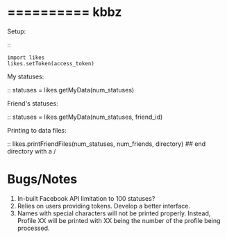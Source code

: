 ==========
kbbz
==========

Setup:

::

	import likes
	likes.setToken(access_token)

My statuses:

::
	statuses = likes.getMyData(num_statuses)
	
Friend's statuses:

::
	statuses = likes.getMyData(num_statuses, friend_id)
	
	
Printing to data files:

::
	likes.printFriendFiles(num_statuses, num_friends, directory)  ## end directory with a /
	

Bugs/Notes
==========

1. In-built Facebook API limitation to 100 statuses?
2. Relies on users providing tokens. Develop a better interface.
3. Names with special characters will not be printed properly. Instead, Profile XX will be
   printed with XX being the number of the profile being processed.

